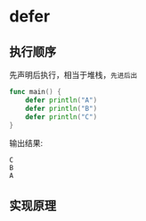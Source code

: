 # defer  
## 执行顺序  
先声明后执行，相当于堆栈，`先进后出`  
```go
func main() {
	defer println("A")
	defer println("B")
	defer println("C")
}
```  

输出结果:  
```shell
C
B
A
```  

## 实现原理  
